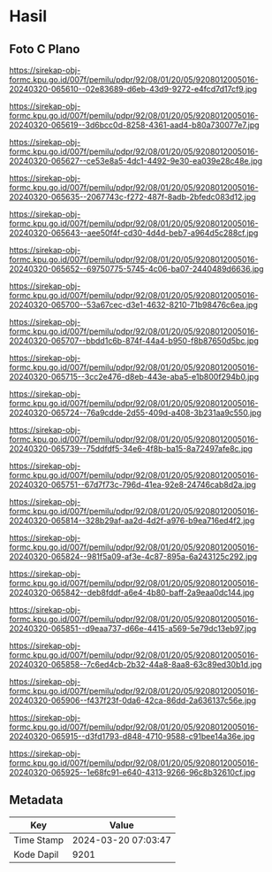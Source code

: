 # Hasil

## Foto C Plano

https://sirekap-obj-formc.kpu.go.id/007f/pemilu/pdpr/92/08/01/20/05/9208012005016-20240320-065610--02e83689-d6eb-43d9-9272-e4fcd7d17cf9.jpg

https://sirekap-obj-formc.kpu.go.id/007f/pemilu/pdpr/92/08/01/20/05/9208012005016-20240320-065619--3d6bcc0d-8258-4361-aad4-b80a730077e7.jpg

https://sirekap-obj-formc.kpu.go.id/007f/pemilu/pdpr/92/08/01/20/05/9208012005016-20240320-065627--ce53e8a5-4dc1-4492-9e30-ea039e28c48e.jpg

https://sirekap-obj-formc.kpu.go.id/007f/pemilu/pdpr/92/08/01/20/05/9208012005016-20240320-065635--2067743c-f272-487f-8adb-2bfedc083d12.jpg

https://sirekap-obj-formc.kpu.go.id/007f/pemilu/pdpr/92/08/01/20/05/9208012005016-20240320-065643--aee50f4f-cd30-4d4d-beb7-a964d5c288cf.jpg

https://sirekap-obj-formc.kpu.go.id/007f/pemilu/pdpr/92/08/01/20/05/9208012005016-20240320-065652--69750775-5745-4c06-ba07-2440489d6636.jpg

https://sirekap-obj-formc.kpu.go.id/007f/pemilu/pdpr/92/08/01/20/05/9208012005016-20240320-065700--53a67cec-d3e1-4632-8210-71b98476c6ea.jpg

https://sirekap-obj-formc.kpu.go.id/007f/pemilu/pdpr/92/08/01/20/05/9208012005016-20240320-065707--bbdd1c6b-874f-44a4-b950-f8b87650d5bc.jpg

https://sirekap-obj-formc.kpu.go.id/007f/pemilu/pdpr/92/08/01/20/05/9208012005016-20240320-065715--3cc2e476-d8eb-443e-aba5-e1b800f294b0.jpg

https://sirekap-obj-formc.kpu.go.id/007f/pemilu/pdpr/92/08/01/20/05/9208012005016-20240320-065724--76a9cdde-2d55-409d-a408-3b231aa9c550.jpg

https://sirekap-obj-formc.kpu.go.id/007f/pemilu/pdpr/92/08/01/20/05/9208012005016-20240320-065739--75ddfdf5-34e6-4f8b-ba15-8a72497afe8c.jpg

https://sirekap-obj-formc.kpu.go.id/007f/pemilu/pdpr/92/08/01/20/05/9208012005016-20240320-065751--67d7f73c-796d-41ea-92e8-24746cab8d2a.jpg

https://sirekap-obj-formc.kpu.go.id/007f/pemilu/pdpr/92/08/01/20/05/9208012005016-20240320-065814--328b29af-aa2d-4d2f-a976-b9ea716ed4f2.jpg

https://sirekap-obj-formc.kpu.go.id/007f/pemilu/pdpr/92/08/01/20/05/9208012005016-20240320-065824--981f5a09-af3e-4c87-895a-6a243125c292.jpg

https://sirekap-obj-formc.kpu.go.id/007f/pemilu/pdpr/92/08/01/20/05/9208012005016-20240320-065842--deb8fddf-a6e4-4b80-baff-2a9eaa0dc144.jpg

https://sirekap-obj-formc.kpu.go.id/007f/pemilu/pdpr/92/08/01/20/05/9208012005016-20240320-065851--d9eaa737-d66e-4415-a569-5e79dc13eb97.jpg

https://sirekap-obj-formc.kpu.go.id/007f/pemilu/pdpr/92/08/01/20/05/9208012005016-20240320-065858--7c6ed4cb-2b32-44a8-8aa8-63c89ed30b1d.jpg

https://sirekap-obj-formc.kpu.go.id/007f/pemilu/pdpr/92/08/01/20/05/9208012005016-20240320-065906--f437f23f-0da6-42ca-86dd-2a636137c56e.jpg

https://sirekap-obj-formc.kpu.go.id/007f/pemilu/pdpr/92/08/01/20/05/9208012005016-20240320-065915--d3fd1793-d848-4710-9588-c91bee14a36e.jpg

https://sirekap-obj-formc.kpu.go.id/007f/pemilu/pdpr/92/08/01/20/05/9208012005016-20240320-065925--1e68fc91-e640-4313-9266-96c8b32610cf.jpg


## Metadata

| Key        | Value               |
| ---------- | ------------------- |
| Time Stamp | 2024-03-20 07:03:47 |
| Kode Dapil | 9201                |



